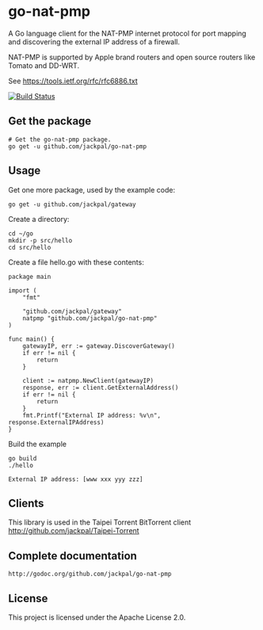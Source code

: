 go-nat-pmp
==========

A Go language client for the NAT-PMP internet protocol for port mapping and discovering the external
IP address of a firewall.

NAT-PMP is supported by Apple brand routers and open source routers like Tomato and DD-WRT.

See https://tools.ietf.org/rfc/rfc6886.txt


[![Build Status](https://travis-ci.org/jackpal/go-nat-pmp.svg)](https://travis-ci.org/jackpal/go-nat-pmp)

Get the package
---------------

    # Get the go-nat-pmp package.
    go get -u github.com/jackpal/go-nat-pmp
 
Usage
-----

Get one more package, used by the example code:

    go get -u github.com/jackpal/gateway
 
 Create a directory:
 
    cd ~/go
    mkdir -p src/hello
    cd src/hello

Create a file hello.go with these contents:

    package main

    import (
        "fmt"

        "github.com/jackpal/gateway"
        natpmp "github.com/jackpal/go-nat-pmp"
    )

    func main() {
        gatewayIP, err := gateway.DiscoverGateway()
        if err != nil {
            return
        }

        client := natpmp.NewClient(gatewayIP)
        response, err := client.GetExternalAddress()
        if err != nil {
            return
        }
        fmt.Printf("External IP address: %v\n", response.ExternalIPAddress)
    }

Build the example

    go build
    ./hello

    External IP address: [www xxx yyy zzz]

Clients
-------

This library is used in the Taipei Torrent BitTorrent client http://github.com/jackpal/Taipei-Torrent

Complete documentation
----------------------

    http://godoc.org/github.com/jackpal/go-nat-pmp

License
-------

This project is licensed under the Apache License 2.0.
